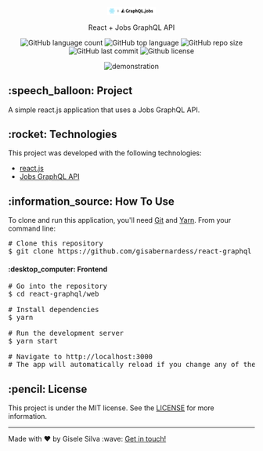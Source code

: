 <div id="readme" class="Box-body readme blob js-code-block-container">
  <article class="markdown-body entry-content p-3 p-md-6" itemprop="text">
    <p align="center"><img width="100px" alt="logo" src="https://github.com/gisabernardess/react-graphql/blob/main/.github/logo.png"></p>
    <p align="center">React + Jobs GraphQL API</p>
    <p align="center">
      <img alt="GitHub language count" src="https://img.shields.io/github/languages/count/gisabernardess/react-graphql">
      <img alt="GitHub top language" src="https://img.shields.io/github/languages/top/gisabernardess/react-graphql">
      <img alt="GitHub repo size" src="https://img.shields.io/github/repo-size/gisabernardess/react-graphql">
      <img alt="GitHub last commit" src="https://img.shields.io/github/last-commit/gisabernardess/react-graphql">
      <img alt="Github license" src="https://img.shields.io/github/license/gisabernardess/react-graphql">
    </p>
    <p align="center"><img width="500px" alt="demonstration" src="/"></p>
    <h2>:speech_balloon: Project</h2>
    <p>A simple react.js application that uses a Jobs GraphQL API.</p>
    <h2>:rocket: Technologies</h2>
    <p>This project was developed with the following technologies:</p>
    <ul>
      <li><a href="https://reactjs.org/" rel="nofollow">react.js</a></li>
      <li><a href="https://graphql.jobs/docs/api/" rel="nofollow">Jobs GraphQL API</a></li>
    </ul>
    <h2>:information_source:</a> How To Use </h2>
    <p>To clone and run this application, you'll need <a href="https://git-scm.com" rel="nofollow">Git</a> and  <a href="https://legacy.yarnpkg.com" rel="nofollow">Yarn</a>. From your command line:</p>
    <div class="highlight highlight-source-shell">
      <pre><span class="pl-c"><span class="pl-c">#</span> Clone this repository</span>
$ git clone https://github.com/gisabernardess/react-graphql</pre>
    </div>
    <h4>:desktop_computer: Frontend</h4>
    <div class="highlight highlight-source-shell">
      <pre><span class="pl-c"><span class="pl-c">#</span> Go into the repository</span>
$ <span class="pl-c1">cd</span> react-graphql/web <br/>
<span class="pl-c"><span class="pl-c">#</span> Install dependencies</span>
$ yarn <br/>
<span class="pl-c"><span class="pl-c">#</span> Run the development server</span>
$ yarn start <br/>
<span class="pl-c"><span class="pl-c">#</span> Navigate to http://localhost:3000</span>
<span class="pl-c"><span class="pl-c">#</span> The app will automatically reload if you change any of the source files.</span></pre>
</div>
    <h2>:pencil: License</h2>
    <p>This project is under the MIT license. See the <a href="https://github.com/gisabernardess/react-graphql/blob/main/LICENSE" rel="nofollow">LICENSE</a> for more information.</p>
    <hr>
    <p>Made with ♥ by Gisele Silva :wave: <a href="https://www.linkedin.com/in/gisabernardess/" rel="nofollow">Get in touch!</a></p>
  </article>
</div>
